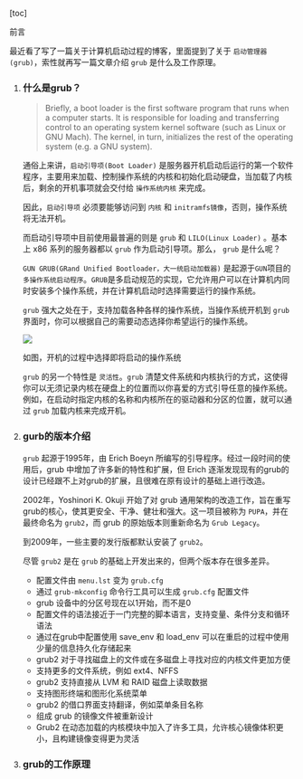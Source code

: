 [toc]

前言

最近看了写了一篇关于计算机启动过程的博客，里面提到了关于 `启动管理器(grub)`，索性就再写一篇文章介绍 `grub` 是什么及工作原理。

1. ### 什么是grub？

   > Briefly, a boot loader is the first software program that runs when a computer starts. It is responsible for loading and transferring control to an operating system kernel software (such as Linux or GNU Mach). The kernel, in turn, initializes the rest of the operating system (e.g. a GNU system).

   通俗上来讲，`启动引导项(Boot Loader)` 是服务器开机启动后运行的第一个软件程序，主要用来加载、控制操作系统的内核和初始化启动硬盘，当加载了内核后，剩余的开机事项就会交付给  `操作系统内核` 来完成。

   因此，`启动引导项` 必须要能够访问到 `内核` 和 `initramfs镜像`，否则，操作系统将无法开机。

   而启动引导项中目前使用最普遍的则是 `grub` 和 `LILO(Linux Loader)` 。基本上 x86 系列的服务器都以 `grub` 作为启动引导项。那么， `grub` 是什么呢？

   `GUN GRUB(GRand Unified Bootloader，大一统启动加载器)` 是起源于`GUN`项目的`多操作系统启动程序`。`GRUB`是多启动规范的实现，它允许用户可以在计算机内同时安装多个操作系统，并在计算机启动时选择需要运行的操作系统。

   `grub` 强大之处在于，支持加载各种各样的操作系统，当操作系统开机到 `grub` 界面时，你可以根据自己的需要动态选择你希望运行的操作系统。

   ![](../../img/grub.jpg)

   如图，开机的过程中选择即将启动的操作系统

   `grub` 的另一个特性是 `灵活性`。`grub` 清楚文件系统和内核执行的方式，这使得你可以无须记录内核在硬盘上的位置而以你喜爱的方式引导任意的操作系统。例如，在启动时指定内核的名称和内核所在的驱动器和分区的位置，就可以通过 `grub` 加载内核来完成开机。

   

2. ### gurb的版本介绍

   `grub` 起源于1995年，由 Erich Boeyn 所编写的引导程序。经过一段时间的使用后，grub 中增加了许多新的特性和扩展，但 Erich 逐渐发现现有的grub的设计已经跟不上对grub的扩展，且很难在原有设计的基础上进行改造。

   2002年，Yoshinori K. Okuji 开始了对 grub 通用架构的改造工作，旨在重写grub的核心，使其更安全、干净、健壮和强大。这一项目被称为 `PUPA`，并在最终命名为 `grub2`，而 grub 的原始版本则重新命名为 `Grub Legacy`。

   到2009年，一些主要的发行版都默认安装了 `grub2`。

   尽管 `grub2` 是在 `grub` 的基础上开发出来的，但两个版本存在很多差异。

   - 配置文件由 `menu.lst` 变为 `grub.cfg`
   - 通过 `grub-mkconfig` 命令行工具可以生成 `grub.cfg` 配置文件
   - grub 设备中的分区号现在以1开始，而不是0
   - 配置文件的语法接近于一门完整的脚本语言，支持变量、条件分支和循环语法
   - 通过在grub中配置使用 save_env 和 load_env 可以在重启的过程中使用少量的信息持久化存储起来
   - grub2 对于寻找磁盘上的文件或在多磁盘上寻找对应的内核文件更加方便
   - 支持更多的文件系统，例如 ext4、NFFS
   - grub2 支持直接从 LVM 和 RAID 磁盘上读取数据
   - 支持图形终端和图形化系统菜单
   - grub2 的借口界面支持翻译，例如菜单条目名称
   - 组成 grub 的镜像文件被重新设计
   - Grub2 在动态加载的内核模块中加入了许多工具，允许核心镜像体积更小，且构建镜像变得更为灵活

3. ### grub的工作原理





